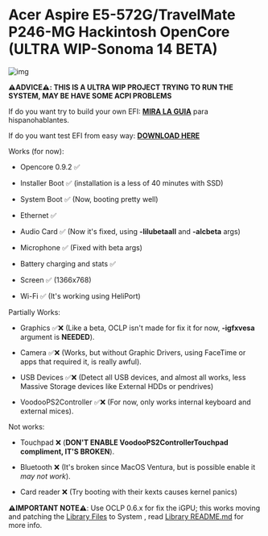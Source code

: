 # Acer Aspire E5-572G/TravelMate P246-MG Hackintosh OpenCore (ULTRA WIP-Sonoma 14 BETA)

[Library Files]: https://github.com/sebasrock156/Acer-E5-572-TMP246-OpenCore/tree/Sonoma-beta/System/Library
[Library README.md]: https://github.com/sebasrock156/Acer-E5-572-TMP246-OpenCore/blob/Sonoma-beta/System/Library/README.md
[DOWNLOAD HERE]: https://github.com/sebasrock156/Acer-E5-572-TMP246-OpenCore/releases/tag/sonoma-beta01
[SEE THE GUIDE]: https://github.com/sebasrock156/Acer-E5-572-TMP246-OpenCore/tree/Sonoma-beta/GUIDE.md
[MIRA LA GUIA]: https://github.com/sebasrock156/Acer-E5-572-TMP246-OpenCore/tree/Sonoma-beta/GUIA.md

![img](https://i.imgur.com/zLH08nx.png)

**⚠️ADVICE⚠️:  THIS IS A ULTRA WIP PROJECT TRYING TO RUN THE SYSTEM, MAY BE HAVE SOME ACPI PROBLEMS**

If do you want try to build your own EFI: **[MIRA LA GUIA]** para hispanohablantes.

If do you want test EFI from easy way:
**[DOWNLOAD HERE]**

Works (for now):
- Opencore 0.9.2 ✅

- Installer Boot ✅  (installation is a less of 40 minutes with SSD) 

- System Boot ✅  (Now, booting pretty well)

- Ethernet ✅

- Audio Card ✅  (Now it's fixed, using **-lilubetaall** and **-alcbeta** args)

- Microphone ✅  (Fixed with beta args)

- Battery charging and stats ✅

- Screen ✅  (1366x768)

- Wi-Fi ✅  (It's working using HeliPort)

Partially Works:

- Graphics ✅❌  (Like a beta, OCLP isn't made for fix it for now, **-igfxvesa** argument is **NEEDED**).

- Camera ✅❌  (Works, but without Graphic Drivers, using FaceTime or apps that required it, is really awful).

- USB Devices ✅❌  (Detect all USB devices, and almost all works, less Massive Storage devices like External HDDs or pendrives)

- VoodooPS2Controller ✅❌  (For now, only works internal keyboard and external mices).

Not works:

- Touchpad ❌  (**DON'T ENABLE VoodooPS2ControllerTouchpad compliment, IT'S BROKEN**).

- Bluetooth ❌  (It's broken since MacOS Ventura, but is possible enable it *may not work*).

- Card reader ❌  (Try booting with their kexts causes kernel panics)

**⚠️IMPORTANT NOTE⚠️**:
Use OCLP 0.6.x for fix the iGPU; this works moving and patching the [Library Files] to System , read [Library README.md] for more info.


 
